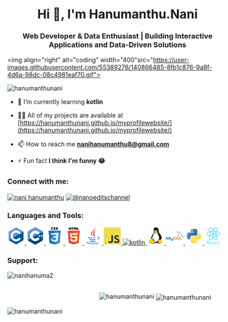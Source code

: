 <h1 align="center">Hi 👋, I'm Hanumanthu.Nani</h1>
<h3 align="center">Web Developer & Data Enthusiast | Building Interactive Applications and Data-Driven Solutions</h3>

<img align="right" alt="coding" width="400"src="https://user-images.githubusercontent.com/55389276/140866485-8fb1c876-9a8f-4d6a-98dc-08c4981eaf70.gif">

<p align="left"> <img src="https://komarev.com/ghpvc/?username=hanumanthunani&label=Profile%20views&color=0e75b6&style=flat" alt="hanumanthunani" /> </p>

- 🌱 I’m currently learning **kotlin**

- 👨‍💻 All of my projects are available at [https://hanumanthunani.github.io/myprofilewebsite/](https://hanumanthunani.github.io/myprofilewebsite/)

- 📫 How to reach me **nanihanumanthu8@gmail.com**

- ⚡ Fun fact **I think I'm funny 😂**

<h3 align="left">Connect with me:</h3>
<p align="left">
<a href="https://linkedin.com/in/nani hanumanthu" target="blank"><img align="center" src="https://raw.githubusercontent.com/rahuldkjain/github-profile-readme-generator/master/src/images/icons/Social/linked-in-alt.svg" alt="nani hanumanthu" height="30" width="40" /></a>
<a href="https://www.youtube.com/c/@nanoeditschannel" target="blank"><img align="center" src="https://raw.githubusercontent.com/rahuldkjain/github-profile-readme-generator/master/src/images/icons/Social/youtube.svg" alt="@nanoeditschannel" height="30" width="40" /></a>
</p>

<h3 align="left">Languages and Tools:</h3>
<p align="left"> <a href="https://www.cprogramming.com/" target="_blank" rel="noreferrer"> <img src="https://raw.githubusercontent.com/devicons/devicon/master/icons/c/c-original.svg" alt="c" width="40" height="40"/> </a> <a href="https://www.w3schools.com/cpp/" target="_blank" rel="noreferrer"> <img src="https://raw.githubusercontent.com/devicons/devicon/master/icons/cplusplus/cplusplus-original.svg" alt="cplusplus" width="40" height="40"/> </a> <a href="https://www.w3schools.com/css/" target="_blank" rel="noreferrer"> <img src="https://raw.githubusercontent.com/devicons/devicon/master/icons/css3/css3-original-wordmark.svg" alt="css3" width="40" height="40"/> </a> <a href="https://www.w3.org/html/" target="_blank" rel="noreferrer"> <img src="https://raw.githubusercontent.com/devicons/devicon/master/icons/html5/html5-original-wordmark.svg" alt="html5" width="40" height="40"/> </a> <a href="https://www.java.com" target="_blank" rel="noreferrer"> <img src="https://raw.githubusercontent.com/devicons/devicon/master/icons/java/java-original.svg" alt="java" width="40" height="40"/> </a> <a href="https://developer.mozilla.org/en-US/docs/Web/JavaScript" target="_blank" rel="noreferrer"> <img src="https://raw.githubusercontent.com/devicons/devicon/master/icons/javascript/javascript-original.svg" alt="javascript" width="40" height="40"/> </a> <a href="https://kotlinlang.org" target="_blank" rel="noreferrer"> <img src="https://www.vectorlogo.zone/logos/kotlinlang/kotlinlang-icon.svg" alt="kotlin" width="40" height="40"/> </a> <a href="https://www.linux.org/" target="_blank" rel="noreferrer"> <img src="https://raw.githubusercontent.com/devicons/devicon/master/icons/linux/linux-original.svg" alt="linux" width="40" height="40"/> </a> <a href="https://www.mysql.com/" target="_blank" rel="noreferrer"> <img src="https://raw.githubusercontent.com/devicons/devicon/master/icons/mysql/mysql-original-wordmark.svg" alt="mysql" width="40" height="40"/> </a> <a href="https://www.python.org" target="_blank" rel="noreferrer"> <img src="https://raw.githubusercontent.com/devicons/devicon/master/icons/python/python-original.svg" alt="python" width="40" height="40"/> </a> <a href="https://reactjs.org/" target="_blank" rel="noreferrer"> <img src="https://raw.githubusercontent.com/devicons/devicon/master/icons/react/react-original-wordmark.svg" alt="react" width="40" height="40"/> </a> </p>

<h3 align="left">Support:</h3>
<p><a href="https://www.buymeacoffee.com/nanihanuma2"> <img align="left" src="https://cdn.buymeacoffee.com/buttons/v2/default-yellow.png" height="50" width="210" alt="nanihanuma2" /></a></p><br><br>

<p><img align="left" src="https://github-readme-stats.vercel.app/api/top-langs?username=hanumanthunani&show_icons=true&locale=en&layout=compact" alt="hanumanthunani" /></p>

<p>&nbsp;<img align="center" src="https://github-readme-stats.vercel.app/api?username=hanumanthunani&show_icons=true&locale=en" alt="hanumanthunani" /></p>

<p><img align="center" src="https://github-readme-streak-stats.herokuapp.com/?user=hanumanthunani&" alt="hanumanthunani" /></p>
